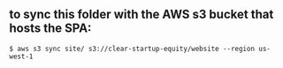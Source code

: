 

## to sync this folder with the AWS s3 bucket that hosts the SPA:

    $ aws s3 sync site/ s3://clear-startup-equity/website --region us-west-1
